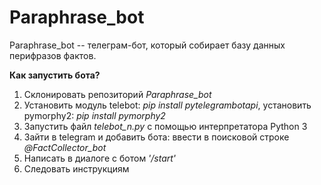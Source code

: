# Paraphrase_bot

Paraphrase_bot -- телеграм-бот, который собирает базу данных перифразов фактов.

<b> Как запустить бота? </b>

1. Склонировать репозиторий <i>Paraphrase_bot</i>
2. Установить модуль telebot: <i>pip install pytelegrambotapi</i>, установить pymorphy2: <i>pip install pymorphy2</i>
3. Запустить файл <i>telebot_n.py</i> с помощью интерпретатора Python 3
4. Зайти в telegram и добавить бота: ввести в поисковой строке <i>@FactCollector_bot</i>
5. Написать в диалоге с ботом <i>'/start'</i>
6. Следовать инструкциям

